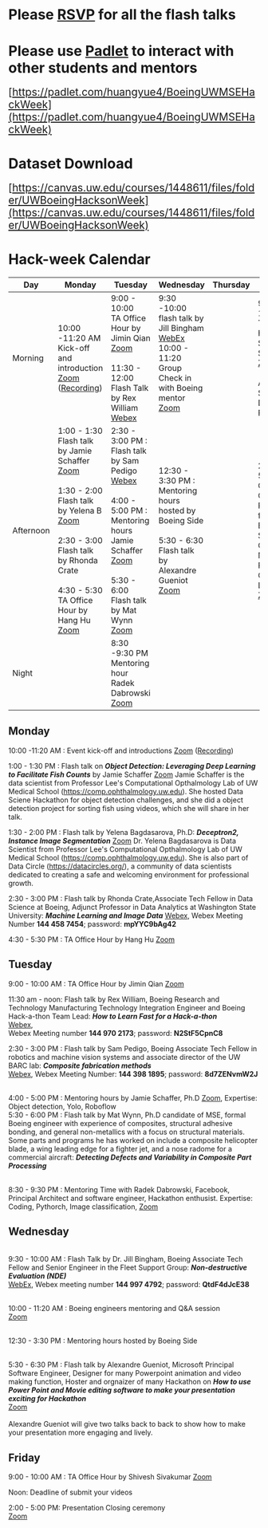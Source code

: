 # Please [RSVP](https://docs.google.com/forms/d/1tmEfMO9kepM5rTFMKcE9sPhJ2iJFxquMhOdQYSx1qeY/viewform?edit_requested=true) for all the flash talks

# Please use [Padlet](https://padlet.com/huangyue4/BoeingUWMSEHackWeek) to interact with other students and mentors
<span style="font-size:1.5em">[https://padlet.com/huangyue4/BoeingUWMSEHackWeek](https://padlet.com/huangyue4/BoeingUWMSEHackWeek)</span>

# Dataset Download
<span style="font-size:1.5em">[https://canvas.uw.edu/courses/1448611/files/folder/UWBoeingHacksonWeek](https://canvas.uw.edu/courses/1448611/files/folder/UWBoeingHacksonWeek)</span>

# **Hack-week Calendar**

|**Day**|**Monday**|**Tuesday**|**Wednesday**|**Thursday**|**Friday**|
|---|---|---|---|---|---|
| Morning |10:00 -11:20 AM<br>Kick-off and introduction [Zoom](https://washington.zoom.us/s/93616213570) <br> ([Recording](https://uw.hosted.panopto.com/Panopto/Pages/Viewer.aspx?id=b66b09c0-81a9-4b1e-ba96-ad2401383f48)) | 9:00 - 10:00 <br> TA Office Hour by Jimin Qian [Zoom](https://washington.zoom.us/j/98431344756) <br><br> 11:30 - 12:00 <br/>Flash Talk by Rex William [Webex](https://boeing.webex.com/boeing/j.php?MTID=mf49cb950294718bf724a043093fa2d82) |9:30 -10:00<br> flash talk by Jill Bingham [WebEx](https://boeing.webex.com/boeing/j.php?MTID=m0d7bd3c1234f32937b245ea720c9e0a2>) <br>10:00 - 11:20 <br> Group Check in with Boeing mentor [Zoom](https://washington.zoom.us/s/93616213570)<br><br>||9:00 - 10:00 <br> TA Office Hour by Shivesh Sivakumar [Zoom](https://washington.zoom.us/j/98431344756) <br><br> All Submission Due Noon Friday
|Afternoon |1:00 - 1:30<br> Flash talk by Jamie Schaffer [Zoom](https://washington.zoom.us/j/98069186759)<br> <br>1:30 - 2:00 <br> Flash talk by Yelena B [Zoom](https://washington.zoom.us/j/98069186759)<br><br> 2:30 - 3:00<br> Flash talk by Rhonda Crate <br><br> 4:30 - 5:30 <br> TA Office Hour by Hang Hu [Zoom](https://washington.zoom.us/j/98431344756) | 2:30 - 3:00 PM : Flash talk by Sam Pedigo [Webex](https://boeing.webex.com/boeing/j.php?MTID=m4f29d42f0570da566c109b00b0f49f2e)<br><br> 4:00 - 5:00 PM : Mentoring hours Jamie Schaffer [Zoom](https://uw-phi.zoom.us/j/98583666188)<br> <br>5:30 - 6:00<br> Flash talk by Mat Wynn [Zoom](https://washington.zoom.us/j/98069186759)| 12:30 - 3:30  PM : Mentoring hours hosted by Boeing Side<br><br> 5:30 - 6:30 <br>Flash talk by  Alexandre Gueniot [Zoom](https://washington.zoom.us/j/98069186759)|   | 2:00 - 5:00<br> Closing Ceremony <br> Remark from Boeing VP Steve Chisholm & <br> MSE Chair Prof. Christine Luscombe<br> [Zoom](https://washington.zoom.us/s/93616213570) |
|Night ||8:30 -9:30 PM <br> Mentoring hour Radek Dabrowski [Zoom](https://fb.zoom.us/j/96330660300)|   |   |   |



## Monday  
10:00 -11:20 AM : Event kick-off and introductions [Zoom](https://washington.zoom.us/s/93616213570) ([Recording](https://uw.hosted.panopto.com/Panopto/Pages/Viewer.aspx?id=b66b09c0-81a9-4b1e-ba96-ad2401383f48))

1:00 - 1:30 PM : Flash talk on ***Object Detection: Leveraging Deep Learning to Facilitate Fish Counts*** by Jamie Schaffer [Zoom](https://washington.zoom.us/j/98069186759)
Jamie Schaffer is the data scientist from Professor Lee's Computational Opthalmology Lab of UW Medical School (https://comp.ophthalmology.uw.edu). She hosted Data Sciene Hackathon for object detection challenges, and she did a object detection project for sorting fish using videos, which she will share in her talk. 

1:30 - 2:00 PM : Flash talk by Yelena Bagdasarova, Ph.D:  ***Deceptron2, Instance Image Segmentation***
[Zoom](https://washington.zoom.us/j/98069186759)
Dr. Yelena Bagdasarova is Data Scientist from Professor Lee's Computational Opthalmology Lab of UW Medical School (https://comp.ophthalmology.uw.edu). She is also part of Data Circle (https://datacircles.org/), a community of data scientists dedicated to creating a safe and welcoming environment for professional growth.


2:30 - 3:00 PM : Flash talk by Rhonda Crate,Associate Tech Fellow in Data Science at Boeing, Adjunct Professor in Data Analytics at Washington State University: ***Machine Learning and Image Data***
[Webex](https://boeing.webex.com/webappng/sites/boeing/meeting/download/3bf8a45f855a4660bc4e4548435c4500?siteurl=boeing&MTID=me8b4e076660f4b15d9df191896d3ee5f), Webex Meeting Number **144 458 7454**; password: **mpYYC9bAg42** 

4:30 - 5:30 PM : TA Office Hour by Hang Hu [Zoom](https://washington.zoom.us/j/98431344756)
 
## Tuesday  

9:00 - 10:00 AM : TA Office Hour by Jimin Qian [Zoom](https://washington.zoom.us/j/98431344756)

11:30 am - noon: Flash talk by Rex William, Boeing Research and Technology Manufacturing Technology Integration Engineer and Boeing Hack-a-thon Team Lead: ***How to Learn Fast for a Hack-a-thon*** <br> [Webex](https://boeing.webex.com/boeing/j.php?MTID=mf49cb950294718bf724a043093fa2d82),  
Webex Meeting number **144 970 2173**; password: **N2StF5CpnC8**

2:30 - 3:00 PM : Flash talk by Sam Pedigo, Boeing Associate Tech Fellow in robotics and machine vision systems and associate director of the UW BARC lab: ***Composite fabrication methods***
<br>[Webex](https://boeing.webex.com/boeing/j.php?MTID=m4f29d42f0570da566c109b00b0f49f2e), 
Webex Meeting Number: **144 398 1895**; password: **8d7ZENvmW2J**

<br>4:00 - 5:00 PM : Mentoring hours by Jamie Schaffer, Ph.D [Zoom](https://uw-phi.zoom.us/j/98583666188), Expertise: Object detection, Yolo, Roboflow 
<br>5:30 - 6:00 PM : Flash talk by Mat Wynn, Ph.D candidate of MSE, formal Boeing engineer with experience of composites, structural adhesive bonding, and general non-metallics with a focus on structural materials. Some parts and programs he has worked on include a composite helicopter blade, a wing leading edge for a fighter jet, and a nose radome for a commercial aircraft: ***Detecting Defects and Variability in Composite Part Processing***   

<br>8:30 - 9:30 PM : Mentoring Time with Radek Dabrowski, Facebook, Principal Architect and software engineer, Hackathon enthusist. Expertise: Coding, Pythorch, Image classification, [Zoom](https://fb.zoom.us/j/96330660300)

## Wednesday 
<br> 9:30 - 10:00 AM : Flash Talk by Dr. Jill Bingham, Boeing Associate Tech Fellow and Senior Engineer in the Fleet Support Group: ***Non-destructive Evaluation (NDE)***
<br> [WebEx](https://boeing.webex.com/boeing/j.php?MTID=m0d7bd3c1234f32937b245ea720c9e0a2>), Webex meeting number **144 997 4792**; password: **QtdF4dJcE38**

<br>10:00 - 11:20 AM : Boeing engineers mentoring and Q&A session <br>[Zoom](https://washington.zoom.us/s/93616213570) 

<br>12:30 - 3:30  PM : Mentoring hours hosted by Boeing Side 

<br>5:30 - 6:30 PM : Flash talk by  Alexandre Gueniot, Microsoft Principal Software Engineer, Designer for many Powerpoint animation and video making function, Hoster and orgnaizer of many Hackathon on  ***How to use Power Point and Movie editing software to make your presentation exciting for Hackathon*** <br>[Zoom](https://washington.zoom.us/j/98069186759)   
<br>Alexandre Gueniot will give two talks back to back to show how to make your presentation more engaging and lively. 


## Friday 

9:00 - 10:00 AM : TA Office Hour by Shivesh Sivakumar [Zoom](https://washington.zoom.us/j/98431344756)

Noon: Deadline of submit your videos

2:00 - 5:00 PM: Presentation Closing ceremony <br>[Zoom](https://washington.zoom.us/s/93616213570) 



